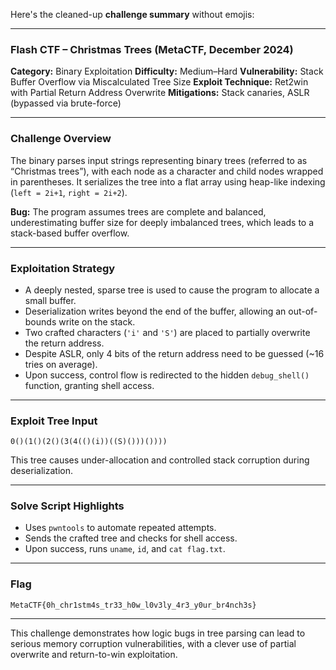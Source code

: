 Here's the cleaned-up **challenge summary** without emojis:

---

### Flash CTF – Christmas Trees (MetaCTF, December 2024)

**Category:** Binary Exploitation
**Difficulty:** Medium–Hard
**Vulnerability:** Stack Buffer Overflow via Miscalculated Tree Size
**Exploit Technique:** Ret2win with Partial Return Address Overwrite
**Mitigations:** Stack canaries, ASLR (bypassed via brute-force)

---

### Challenge Overview

The binary parses input strings representing binary trees (referred to as “Christmas trees”), with each node as a character and child nodes wrapped in parentheses. It serializes the tree into a flat array using heap-like indexing (`left = 2i+1`, `right = 2i+2`).

**Bug:** The program assumes trees are complete and balanced, underestimating buffer size for deeply imbalanced trees, which leads to a stack-based buffer overflow.

---

### Exploitation Strategy

- A deeply nested, sparse tree is used to cause the program to allocate a small buffer.
- Deserialization writes beyond the end of the buffer, allowing an out-of-bounds write on the stack.
- Two crafted characters (`'i'` and `'S'`) are placed to partially overwrite the return address.
- Despite ASLR, only 4 bits of the return address need to be guessed (\~16 tries on average).
- Upon success, control flow is redirected to the hidden `debug_shell()` function, granting shell access.

---

### Exploit Tree Input

```
0()(1()(2()(3(4(()(i))((S)()))())))
```

This tree causes under-allocation and controlled stack corruption during deserialization.

---

### Solve Script Highlights

- Uses `pwntools` to automate repeated attempts.
- Sends the crafted tree and checks for shell access.
- Upon success, runs `uname`, `id`, and `cat flag.txt`.

---

### Flag

```
MetaCTF{0h_chr1stm4s_tr33_h0w_l0v3ly_4r3_y0ur_br4nch3s}
```

---

This challenge demonstrates how logic bugs in tree parsing can lead to serious memory corruption vulnerabilities, with a clever use of partial overwrite and return-to-win exploitation.
